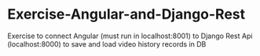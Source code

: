 # Exercise-Angular-and-Django-Rest
Exercise to connect Angular (must run in localhost:8001) to Django Rest Api (localhost:8000) to save and load video history records in DB
